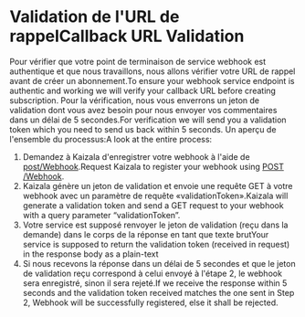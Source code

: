 # <a name="callback-url-validation"></a><span data-ttu-id="0fcf1-101">Validation de l'URL de rappel</span><span class="sxs-lookup"><span data-stu-id="0fcf1-101">Callback URL Validation</span></span>

<span data-ttu-id="0fcf1-102">Pour vérifier que votre point de terminaison de service webhook est authentique et que nous travaillons, nous allons vérifier votre URL de rappel avant de créer un abonnement.</span><span class="sxs-lookup"><span data-stu-id="0fcf1-102">To ensure your webhook service endpoint is authentic and working we will verify your callback URL before creating subscription.</span></span>
<span data-ttu-id="0fcf1-103">Pour la vérification, nous vous enverrons un jeton de validation dont vous avez besoin pour nous envoyer vos commentaires dans un délai de 5 secondes.</span><span class="sxs-lookup"><span data-stu-id="0fcf1-103">For verification we will send you a validation token which you need to send us back within 5 seconds.</span></span> <span data-ttu-id="0fcf1-104">Un aperçu de l'ensemble du processus:</span><span class="sxs-lookup"><span data-stu-id="0fcf1-104">A look at the entire process:</span></span>

1.  <span data-ttu-id="0fcf1-105">Demandez à Kaizala d'enregistrer votre webhook à l'aide de [post/Webhook](webHooks.md).</span><span class="sxs-lookup"><span data-stu-id="0fcf1-105">Request Kaizala to register your webhook using [POST /Webhook](webHooks.md).</span></span> 
2.  <span data-ttu-id="0fcf1-106">Kaizala génère un jeton de validation et envoie une requête GET à votre webhook avec un paramètre de requête «validationToken».</span><span class="sxs-lookup"><span data-stu-id="0fcf1-106">Kaizala will generate a validation token and send a GET request to your webhook with a query parameter “validationToken”.</span></span>
3.  <span data-ttu-id="0fcf1-107">Votre service est supposé renvoyer le jeton de validation (reçu dans la demande) dans le corps de la réponse en tant que texte brut</span><span class="sxs-lookup"><span data-stu-id="0fcf1-107">Your service is supposed to return the validation token (received in request) in the response body as a plain-text</span></span>
4.  <span data-ttu-id="0fcf1-108">Si nous recevons la réponse dans un délai de 5 secondes et que le jeton de validation reçu correspond à celui envoyé à l'étape 2, le webhook sera enregistré, sinon il sera rejeté.</span><span class="sxs-lookup"><span data-stu-id="0fcf1-108">If we receive the response within 5 seconds and the validation token received matches the one sent in Step 2, Webhook will be successfully registered, else it shall be rejected.</span></span> 
